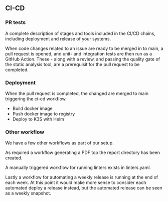 ## CI-CD


### PR tests
A complete description of stages and tools included in the CI/CD chains, including deployment and release of your systems.

When code changes related to an issue are ready to be merged in to main, a pull request is opened, and unit- and integration tests are then run as a GitHub Action. These - along with a review, and passing the quality gate of the static analysis tool, are a prerequisit for the pull request to be completed.


### Deployment
When the pull request is completed, the changed are merged to main triggering the ci-cd workflow. 
- Build docker image
- Push docker image to registry
- Deploy to K3S with Helm



### Other workflow

We have a few other workflows as part of our setup.

As required a workflow generating a PDF top the report directory has been created.

A manually triggered workflow for running linters exists in linters.yaml.

Lastly a workflow for automating a weekly release is running at the end of each week.
At this point it would make more sense to consider each automated deploy a release instead, but the automated release can be seen as a weekly snapshot.